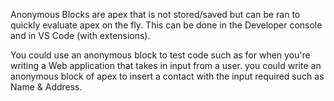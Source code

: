 Anonymous Blocks are apex that is not stored/saved but can be ran to quickly evaluate apex on the fly. This can be done in the Developer console and in VS Code (with extensions).

You could use an anonymous block to test code such as for when you're writing a Web application that takes in input from a user. you could write an anonymous block of apex to insert a contact with the input required such as Name & Address.   